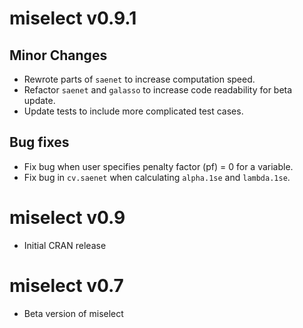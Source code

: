 # miselect v0.9.1

## Minor Changes
* Rewrote parts of `saenet` to increase computation speed.
* Refactor `saenet` and `galasso` to increase code readability for beta update.
* Update tests to include more complicated test cases.
## Bug fixes
* Fix bug when user specifies penalty factor (pf) = 0 for a variable.
* Fix bug in `cv.saenet` when calculating `alpha.1se` and `lambda.1se`.

# miselect v0.9
* Initial CRAN release

# miselect v0.7
* Beta version of miselect
